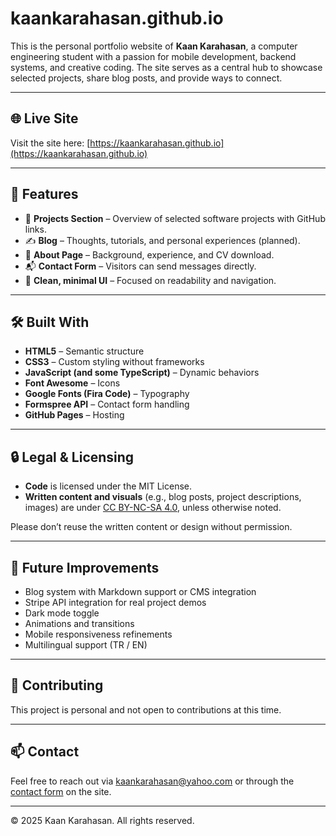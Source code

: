 # kaankarahasan.github.io

This is the personal portfolio website of **Kaan Karahasan**, a computer engineering student with a passion for mobile development, backend systems, and creative coding. The site serves as a central hub to showcase selected projects, share blog posts, and provide ways to connect.

---

## 🌐 Live Site

Visit the site here: [https://kaankarahasan.github.io](https://kaankarahasan.github.io)

---

## 📁 Features

- 📱 **Projects Section** – Overview of selected software projects with GitHub links.
- ✍️ **Blog** – Thoughts, tutorials, and personal experiences (planned).
- 👤 **About Page** – Background, experience, and CV download.
- 📬 **Contact Form** – Visitors can send messages directly.
- 🌙 **Clean, minimal UI** – Focused on readability and navigation.

---

## 🛠️ Built With

- **HTML5** – Semantic structure
- **CSS3** – Custom styling without frameworks
- **JavaScript (and some TypeScript)** – Dynamic behaviors
- **Font Awesome** – Icons
- **Google Fonts (Fira Code)** – Typography
- **Formspree API** – Contact form handling
- **GitHub Pages** – Hosting

---

## 🔒 Legal & Licensing

- **Code** is licensed under the MIT License.  
- **Written content and visuals** (e.g., blog posts, project descriptions, images) are under [CC BY-NC-SA 4.0](https://creativecommons.org/licenses/by-nc-sa/4.0/), unless otherwise noted.

Please don’t reuse the written content or design without permission.

---

## 📌 Future Improvements

- Blog system with Markdown support or CMS integration
- Stripe API integration for real project demos
- Dark mode toggle
- Animations and transitions
- Mobile responsiveness refinements
- Multilingual support (TR / EN)

---

## 🤝 Contributing

This project is personal and not open to contributions at this time.

---

## 📫 Contact

Feel free to reach out via [kaankarahasan@yahoo.com](mailto:kaankarahasan@yahoo.com) or through the [contact form](https://kaankarahasan.github.io/contact.html) on the site.

---

© 2025 Kaan Karahasan. All rights reserved.
